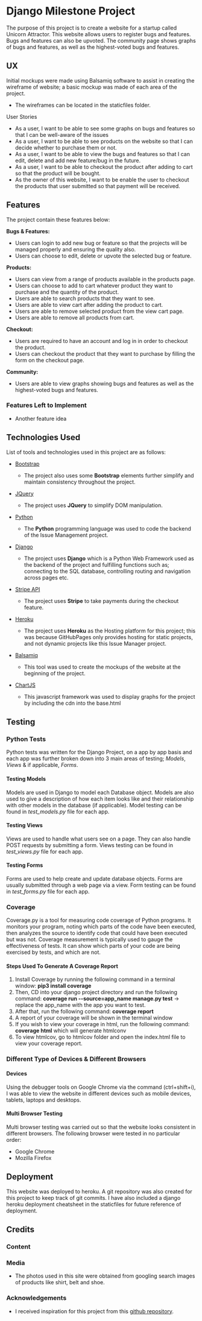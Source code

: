 # Django Milestone Project

The purpose of this project is to create a website for a startup called Unicorn Attractor. 
This website allows users to register bugs and features. Bugs and features can also be upvoted. 
The community page shows graphs of bugs and features, as well as the highest-voted bugs and features.

 
## UX
 
Initial mockups were made using Balsamiq software to assist in creating the wireframe of website; a basic mockup was made of each area of the project.

- The wireframes can be located in the staticfiles folder.

User Stories
- As a user, I want to be able to see some graphs on bugs and features so that I can be well-aware of the issues
- As a user, I want to be able to see products on the website so that I can decide whether to purchase them or not.
- As a user, I want to be able to view the bugs and features so that I can edit, delete and add new feature/bug in the future.
- As a user, I want to be able to checkout the product after adding to cart so that the product will be bought.
- As the owner of this website, I want to be enable the user to checkout the products that user submitted so that payment will be received.

## Features

The project contain these features below:

**Bugs & Features:**
- Users can login to add new bug or feature so that the projects will be managed properly and ensuring the quality also.
- Users can choose to edit, delete or upvote the selected bug or feature.

**Products:**
- Users can view from a range of products available in the products page.
- Users can choose to add to cart whatever product they want to purchase and the quantity of the product.
- Users are able to search products that they want to see.
- Users are able to view cart after adding the product to cart.
- Users are able to remove selected product from the view cart page.
- Users are able to remove all products from cart.

**Checkout:**
- Users are required to have an account and log in in order to checkout the product.
- Users can checkout the product that they want to purchase by filling the form on the checkout page.

**Community:**
- Users are able to view graphs showing bugs and features as well as the highest-voted bugs and features.

### Features Left to Implement
- Another feature idea

## Technologies Used

List of tools and technologies used in this project are as follows:
- [Bootstrap](https://getbootstrap.com/docs/3.3/)
    - The project also uses some **Bootstrap** elements further simplify and maintain consistency throughout the project.
    
- [JQuery](https://jquery.com)
    - The project uses **JQuery** to simplify DOM manipulation.

- [Python](https://www.python.org/)
    - The **Python** programming language was used to code the backend of the Issue Management project.

- [Django](https://www.djangoproject.com/)
    - The project uses **Django** which is a Python Web Framework used as the backend of the project and fulfilling functions such as; connecting to the SQL database, controlling routing and navigation across pages etc.

- [Stripe API](https://stripe.com/docs/api)
    - The project uses **Stripe** to take payments during the checkout feature.

- [Heroku](https://www.heroku.com/)
    - The project uses **Heroku** as the Hosting platform for this project; this was because GitHubPages only provides hosting for static projects, and not dynamic projects like this Issue Manager project.

- [Balsamiq](https://balsamiq.com/)
    - This tool was used to create the mockups of the website at the beginning of the project. 

- [ChartJS](https://www.chartjs.org/)
    - This javascript framework was used to display graphs for the project by including the cdn into the base.html


## Testing

### Python Tests

Python tests was written for the Django Project, on a app by app basis and each app was further broken down into 3 main areas of testing; *Models*, *Views* & if applicable, *Forms*.

#### Testing Models

Models are used in Django to model each Database object.
Models are also used to give a description of how each item looks like and their relationship with other models in the database (if applicable).
Model testing can be found in *test_models.py* file for each app.

#### Testing Views

Views are used to handle what users see on a page. 
They can also handle POST requests by submitting a form.
Views testing can be found in *test_views.py* file for each app.

#### Testing Forms

Forms are used to help create and update database objects.
Forms are usually submitted through a web page via a view.
Form testing can be found in *test_forms.py* file for each app.

### Coverage

Coverage.py is a tool for measuring code coverage of Python programs. 
It monitors your program, noting which parts of the code have been executed, then analyzes the source to identify code that could have been executed but was not.
Coverage measurement is typically used to gauge the effectiveness of tests. 
It can show which parts of your code are being exercised by tests, and which are not.

#### Steps Used To Generate A Coverage Report

1. Install Coverage by running the following command in a terminal window: **pip3 install coverage**
2. Then, CD into your django project directory and run the following command: **coverage run --source=app_name manage.py test** -> replace the app_name with the app you want to test.
3. After that, run the following command: **coverage report**
4. A report of your coverage will be shown in the terminal window
5. If you wish to view your coverage in html, run the following command: **coverage html** which will generate htmlconv
6. To view htmlcov, go to htmlcov folder and open the index.html file to view your coverage report.

### Different Type of Devices & Different Browsers

#### Devices

Using the debugger tools on Google Chrome via the command (ctrl+shift+i), I was able to view the website in different devices such as mobile devices, tablets, laptops and desktops.

#### Multi Browser Testing

Multi browser testing was carried out so that the website looks consistent in different browsers.
The following browser were tested in no particular order:
- Google Chrome
- Mozilla Firefox

## Deployment

This website was deployed to heroku. A git repository was also created for this project to keep track of git commits. 
I have also included a django heroku deployment cheatsheet in the staticfiles for future reference of deployment.

## Credits

### Content

### Media

- The photos used in this site were obtained from googling search images of products like shirt, belt and shoe.

### Acknowledgements

- I received inspiration for this project from this [github repository](https://github.com/Code-Institute-Submissions/full-stack-milestone).

